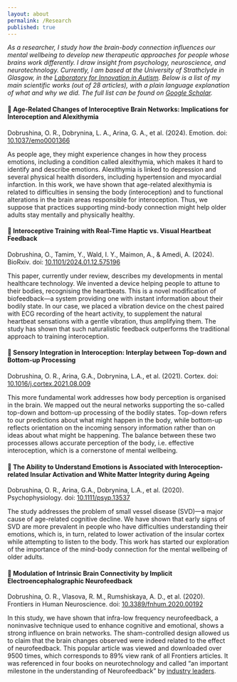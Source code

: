 ```yaml
---
layout: about
permalink: /Research
published: true
---
```


*As a researcher, I study how the brain-body connection influences our mental wellbeing to develop new therapeutic approaches for people whose brains work differently. I draw insight from psychology, neuroscience, and neurotechnology. Currently, I am based at the University of Strathclyde in Glasgow, in the [Laboratory for Innovation in Autism](https://www.strath.ac.uk/research/innovationinautism/). Below is a list of my main scientific works (out of 28 articles), with a plain language explanation of what and why we did. The full list can be found on [Google Scholar](https://scholar.google.com/citations?user=qFhYjmMAAAAJ&hl=en).*

#### &#128214; Age-Related Changes of Interoceptive Brain Networks: Implications for Interoception and Alexithymia 
Dobrushina, O. R., Dobrynina, L. A., Arina, G. A., et al. (2024). Emotion.
doi: [10.1037/emo0001366](http://dx.doi.org/10.1037/emo0001366)

As people age, they might experience changes in how they process emotions, including a condition called alexithymia, which makes it hard to identify and describe emotions. Alexithymia is linked to depression and several physical health disorders, including hypertension and myocardial infarction. In this work, we have shown that age-related alexithymia is related to difficulties in sensing the body (interoception) and to functional alterations in the brain areas responsible for interoception. Thus, we suppose that practices supporting mind-body connection might help older adults stay mentally and physically healthy.


#### &#128214; Interoceptive Training with Real-Time Haptic vs. Visual Heartbeat Feedback
Dobrushina, O., Tamim, Y., Wald, I. Y., Maimon, A., & Amedi, A. (2024). BioRxiv.
doi: [10.1101/2024.01.12.575196](https://doi.org/10.1101/2024.01.12.575196)

This paper, currently under review, describes my developments in mental healthcare technology. We invented a device helping people to attune to their bodies, recognising the heartbeats. This is a novel modification of biofeedback—a system providing one with instant information about their bodily state. In our case, we placed a vibration device on the chest paired with ECG recording of the heart activity, to supplement the natural heartbeat sensations with a gentle vibration, thus amplifying them. The study has shown that such naturalistic feedback outperforms the traditional approach to training interoception.

#### &#128214; Sensory Integration in Interoception: Interplay between Top-down and Bottom-up Processing
Dobrushina, O. R., Arina, G.A., Dobrynina, L.A., et al. (2021). Cortex.
doi: [10.1016/j.cortex.2021.08.009](https://doi.org/10.1016/j.cortex.2021.08.009)

This more fundamental work addresses how body perception is organised in the brain. We mapped out the neural networks supporting the so-called top-down and bottom-up processing of the bodily states. Top-down refers to our predictions about what might happen in the body, while bottom-up reflects orientation on the incoming sensory information rather than on ideas about what might be happening. The balance between these two processes allows accurate perception of the body, i.e. effective interoception, which is a cornerstone of mental wellbeing.


#### &#128214; The Ability to Understand Emotions is Associated with Interoception‐related Insular Activation and White Matter Integrity during Ageing
Dobrushina, O. R., Arina, G.A., Dobrynina, L.A., et al. (2020). Psychophysiology.
doi: [10.1111/psyp.13537](https://doi.org/10.1111/psyp.13537)

The study addresses the problem of small vessel disease (SVD)—a major cause of age-related cognitive decline. We have shown that early signs of SVD are more prevalent in people who have difficulties understanding their emotions, which is, in turn, related to lower activation of the insular cortex while attempting to listen to the body. This work has started our exploration of the importance of the mind-body connection for the mental wellbeing of older adults.


#### &#128214; Modulation of Intrinsic Brain Connectivity by Implicit Electroencephalographic Neurofeedback
Dobrushina, O. R., Vlasova, R. M., Rumshiskaya, A. D., et al. (2020). Frontiers in Human Neuroscience.
doi: [10.3389/fnhum.2020.00192](https://doi.org/10.3389/fnhum.2020.00192)

In this study, we have shown that infra-low frequency neurofeedback, a noninvasive technique used to enhance cognitive and emotional, shows a strong influence on brain networks. The sham-controlled design allowed us to claim that the brain changes observed were indeed related to the effect of neurofeedback. This popular article was viewed and downloaded over 9500 times, which corresponds to 89% view rank of all Frontiers articles. It was referenced in four books on neurotechnology and called “an important milestone in the understanding of Neurofeedback” by [industry leaders](https://beemedic.com/en/study-proves-just-one-session-ilf-neurofeedback-results-significant-changes-brain-connectivity).